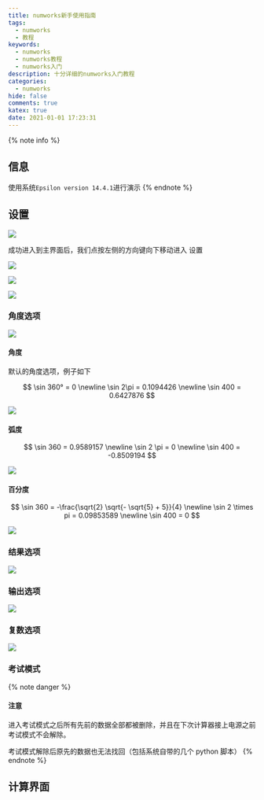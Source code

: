 ```yaml
---
title: numworks新手使用指南
tags:
  - numworks
  - 教程
keywords:
  - numworks
  - numworks教程
  - numworks入门
description: 十分详细的numworks入门教程
categories:
  - numworks
hide: false
comments: true
katex: true
date: 2021-01-01 17:23:31
---
```


{% note info %}

## 信息

使用系统`Epsilon version 14.4.1`进行演示
{% endnote %}

## 设置

![](https://cdn.bmyjacks.io/img/20210101162426.png?x-oss-process=style/style)

成功进入到主界面后，我们点按左侧的方向键向下移动进入 设置

![](https://cdn.bmyjacks.io/img/20210101162613.png?x-oss-process=style/style)

![](https://cdn.bmyjacks.io/img/20210101164200.png?x-oss-process=style/style)

![](https://cdn.bmyjacks.io/img/20210101164319.png?x-oss-process=style/style)

### 角度选项

![](https://cdn.bmyjacks.io/img/20210101164451.png?x-oss-process=style/style)

#### 角度

默认的角度选项，例子如下

$$
\sin 360° = 0 \newline
\sin 2\pi = 0.1094426 \newline
\sin 400 = 0.6427876
$$

![](https://cdn.bmyjacks.io/img/20210101165121.png?x-oss-process=style/style)

#### 弧度

$$
\sin 360 = 0.9589157 \newline
\sin 2 \pi = 0 \newline
\sin 400 = -0.8509194
$$

![](https://cdn.bmyjacks.io/img/20210101165906.png?x-oss-process=style/style)

#### 百分度

$$
\sin 360 = -\frac{\sqrt{2} \sqrt{- \sqrt{5} + 5}}{4} \newline
\sin 2 \times pi = 0.09853589 \newline
\sin 400 = 0
$$

![](https://cdn.bmyjacks.io/img/20210101170104.png?x-oss-process=style/style)

### 结果选项

![](https://cdn.bmyjacks.io/img/20210101171226.png?x-oss-process=style/style)

### 输出选项

![](https://cdn.bmyjacks.io/img/20210101171334.png?x-oss-process=style/style)

### 复数选项

![](https://cdn.bmyjacks.io/img/20210101171701.png?x-oss-process=style/style)

### 考试模式

{% note danger %}

#### 注意

进入考试模式之后所有先前的数据全部都被删除，并且在下次计算器接上电源之前考试模式不会解除。

考试模式解除后原先的数据也无法找回（包括系统自带的几个 python 脚本）
{% endnote %}

## 计算界面
